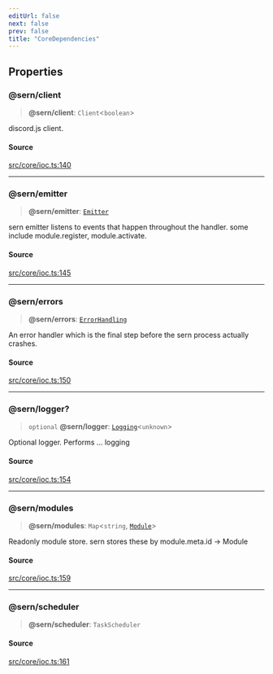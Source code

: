 ```yaml
---
editUrl: false
next: false
prev: false
title: "CoreDependencies"
---
```


## Properties

### @sern/client

> **@sern/client**: `Client`\<`boolean`\>

discord.js client.

#### Source

[src/core/ioc.ts:140](https://github.com/sern-handler/handler/blob/513ac8edf4d89ef8d6a1ed18ea3d08f31adf7ddb/src/core/ioc.ts#L140)

***

### @sern/emitter

> **@sern/emitter**: [`Emitter`](/v4/api/interfaces/emitter/)

sern emitter listens to events that happen throughout
the handler. some include module.register, module.activate.

#### Source

[src/core/ioc.ts:145](https://github.com/sern-handler/handler/blob/513ac8edf4d89ef8d6a1ed18ea3d08f31adf7ddb/src/core/ioc.ts#L145)

***

### @sern/errors

> **@sern/errors**: [`ErrorHandling`](/v4/api/interfaces/errorhandling/)

An error handler which is the final step before 
the sern process actually crashes.

#### Source

[src/core/ioc.ts:150](https://github.com/sern-handler/handler/blob/513ac8edf4d89ef8d6a1ed18ea3d08f31adf7ddb/src/core/ioc.ts#L150)

***

### @sern/logger?

> `optional` **@sern/logger**: [`Logging`](/v4/api/interfaces/logging/)\<`unknown`\>

Optional logger. Performs ... logging

#### Source

[src/core/ioc.ts:154](https://github.com/sern-handler/handler/blob/513ac8edf4d89ef8d6a1ed18ea3d08f31adf7ddb/src/core/ioc.ts#L154)

***

### @sern/modules

> **@sern/modules**: `Map`\<`string`, [`Module`](/v4/api/interfaces/module/)\>

Readonly module store. sern stores these 
by module.meta.id -> Module

#### Source

[src/core/ioc.ts:159](https://github.com/sern-handler/handler/blob/513ac8edf4d89ef8d6a1ed18ea3d08f31adf7ddb/src/core/ioc.ts#L159)

***

### @sern/scheduler

> **@sern/scheduler**: `TaskScheduler`

#### Source

[src/core/ioc.ts:161](https://github.com/sern-handler/handler/blob/513ac8edf4d89ef8d6a1ed18ea3d08f31adf7ddb/src/core/ioc.ts#L161)
